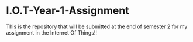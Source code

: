 # I.O.T-Year-1-Assignment
 This is the repository that will be submitted at the end of semester 2 for my assignment in the Internet Of Things!!
